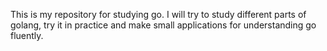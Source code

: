 This is my repository for studying go. I will try to study different parts of golang, try it in practice and make small applications for understanding go fluently.